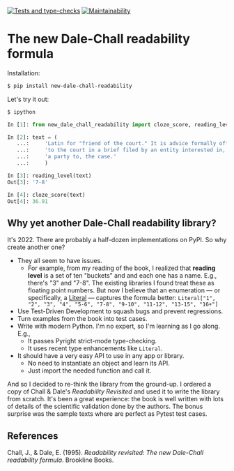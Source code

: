 [![Tests and type-checks](https://github.com/public-law/new-dale-chall-readability/actions/workflows/python-app.yml/badge.svg)](https://github.com/public-law/new-dale-chall-readability/actions/workflows/python-app.yml) [![Maintainability](https://api.codeclimate.com/v1/badges/ef1198fa2d9246aa3c7d/maintainability)](https://codeclimate.com/github/public-law/new-dale-chall-readability/maintainability)



# The new Dale-Chall readability formula

Installation:

```bash
$ pip install new-dale-chall-readability
```

Let's try it out:
```bash
$ ipython
```

```python
In [1]: from new_dale_chall_readability import cloze_score, reading_level

In [2]: text = (
   ...:     'Latin for "friend of the court." It is advice formally offered '
   ...:     'to the court in a brief filed by an entity interested in, but not '
   ...:     'a party to, the case.'
   ...:     )

In [3]: reading_level(text)
Out[3]: '7-8'

In [4]: cloze_score(text)
Out[4]: 36.91
```


## Why yet another Dale-Chall readability library?

It's 2022. There are probably a half-dozen implementations on PyPI.
So why create another one?

* They all seem to have issues.
  * For example, from my reading of the book, I realized that **reading level** is a set of
    ten "buckets" and and each one has a name. 
    E.g., there's "3" and "7-8". 
    The existing libraries I found treat these as floating point numbers. 
    But now I believe that an enumeration — or specifically,
    a [Literal](https://docs.python.org/3/library/typing.html#typing.Literal) — captures the formula better:
    `Literal["1", "2", "3", "4", "5-6", "7-8", "9-10", "11-12", "13-15", "16+"]`
* Use Test-Driven Development to squash bugs and prevent regressions.
* Turn examples from the book into test cases.
* Write with modern Python. I'm no expert, so I'm learning as I go along. E.g., 
  * It passes Pyright strict-mode type-checking.
  * It uses recent type enhancements like `Literal`.
* It should have a very easy API to use in any app or library.
  * No need to instantiate an object and learn its API.
  * Just import the needed function and call it.

And so I decided to re-think the library from the ground-up. I ordered a copy of Chall & Dale's _Readability Revisited_ and used it to write the library from scratch. It's been a great
experience: the book is well written with lots of details of the scientific validation
done by the authors. The bonus surprise was the sample texts
where are perfect as Pytest test cases.


## References

Chall, J., & Dale, E. (1995). _Readability revisited: The new Dale-Chall readability formula_.
Brookline Books.
